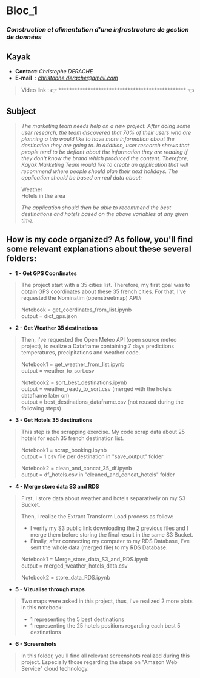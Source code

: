 # Bloc_1
### *Construction et alimentation d'une infrastructure de gestion de données*
## **Kayak**

- **Contact**: *Christophe DERACHE*
- **E-mail**&nbsp;&nbsp;: *christophe.derache@gmail.com*

> Video link : 👉 ************************************************ 👈

## Subject

>*The marketing team needs help on a new project. After doing some user research, the team discovered that 70% of their users who are planning a trip would like to have more information*
>*about the destination they are going to. In addition, user research shows that people tend to be defiant about the information they are reading if they don't know the brand which produced the content.*
>*Therefore, Kayak Marketing Team would like to create an application that will recommend where people should plan their next holidays. The application should be based on real data about:*
>
>    Weather\
>    Hotels in the area
>
>*The application should then be able to recommend the best destinations and hotels based on the above variables at any given time.*

## How is my code organized? As follow, you'll find some relevant explanations about these several folders: 

- **1 - Get GPS Coordinates**

>The project start with a 35 cities list. Therefore, my first goal was to obtain GPS coordinates about these 35 french cities.
>For that, I've requested the Nominatim (openstreetmap) API.\
>
>Notebook = get_coordinates_from_list.ipynb\
>output = dict_gps.json


- **2 - Get Weather 35 destinations**

>Then, I've requested the Open Meteo API (open source meteo project), to realize a Dataframe containing 
7 days predictions temperatures, precipitations and weather code.
>
>Notebook1 = get_weather_from_list.ipynb\
>output = weather_to_sort.csv
>
>Notebook2 = sort_best_destinations.ipynb\
>output = weather_ready_to_sort.csv (merged with the hotels dataframe later on)\
>output = best_destinations_dataframe.csv (not reused during the following steps)


- **3 - Get Hotels 35 destinations**

>This step is the scrapping exercise. My code scrap data about 25 hotels for each 35 french destination list.
>
>Notebook1 = scrap_booking.ipynb\
>output = 1 csv file per destination in "save_output" folder
>
>Notebook2 = clean_and_concat_35_df.ipynb\
>output = df_hotels.csv in "cleaned_and_concat_hotels" folder


- **4 - Merge store data S3 and RDS**

>First, I store data about weather and hotels separatively on my S3 Bucket. 
>
>Then, I realize the Extract Transform Load process as follow:
>- I verify my S3 public link downloading the 2 previous files and I merge them 
>before storing the final result in the same S3 Bucket.
>- Finally, after connecting my computer to my RDS Database, I've sent the whole data (merged file) to my RDS Database.
>
>Notebook1 = Merge_store_data_S3_and_RDS.ipynb\
>output = merged_weather_hotels_data.csv
>
>Notebook2 = store_data_RDS.ipynb


- **5 - Vizualise through maps**

>Two maps were asked in this project, thus, I've realized 2 more plots in this notebook:
>- 1 representing the 5 best destinations
>- 1 representing the 25 hotels positions regarding each best 5 destinations


- **6 - Screenshots**

>In this folder, you'll find all relevant screenshots realized during this project.
>Especially those regarding the steps on "Amazon Web Service" cloud technology.



